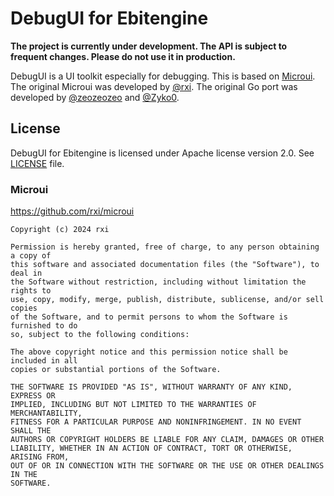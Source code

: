 # DebugUI for Ebitengine

**The project is currently under development. The API is subject to frequent changes. Please do not use it in production.**

DebugUI is a UI toolkit especially for debugging. This is based on [Microui](https://github.com/rxi/microui). The original Microui was developed by [@rxi](https://github.com/rxi/microui). The original Go port was developed by [@zeozeozeo](https://github.com/zeozeozeo) and [@Zyko0](https://github.com/Zyko0).

## License

DebugUI for Ebitengine is licensed under Apache license version 2.0. See [LICENSE](LICENSE) file.

### Microui

https://github.com/rxi/microui

```
Copyright (c) 2024 rxi

Permission is hereby granted, free of charge, to any person obtaining a copy of
this software and associated documentation files (the "Software"), to deal in
the Software without restriction, including without limitation the rights to
use, copy, modify, merge, publish, distribute, sublicense, and/or sell copies
of the Software, and to permit persons to whom the Software is furnished to do
so, subject to the following conditions:

The above copyright notice and this permission notice shall be included in all
copies or substantial portions of the Software.

THE SOFTWARE IS PROVIDED "AS IS", WITHOUT WARRANTY OF ANY KIND, EXPRESS OR
IMPLIED, INCLUDING BUT NOT LIMITED TO THE WARRANTIES OF MERCHANTABILITY,
FITNESS FOR A PARTICULAR PURPOSE AND NONINFRINGEMENT. IN NO EVENT SHALL THE
AUTHORS OR COPYRIGHT HOLDERS BE LIABLE FOR ANY CLAIM, DAMAGES OR OTHER
LIABILITY, WHETHER IN AN ACTION OF CONTRACT, TORT OR OTHERWISE, ARISING FROM,
OUT OF OR IN CONNECTION WITH THE SOFTWARE OR THE USE OR OTHER DEALINGS IN THE
SOFTWARE.
```
